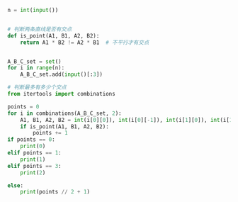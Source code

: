 
<BlogInfo title="32.牛妹的黑白线" author="白日梦想猿" pv=0 read_times=0 pre_cost_time=0分26秒 category="算法" tag_list="['算法']" create_time="2022.03.25 10:00:03" update_time="2022.03.25 10:28:46" />

```python
n = int(input())


# 判断两条直线是否有交点
def is_point(A1, B1, A2, B2):
    return A1 * B2 != A2 * B1  # 不平行才有交点


A_B_C_set = set()
for i in range(n):
    A_B_C_set.add(input()[:3])

# 判断最多有多少个交点
from itertools import combinations

points = 0
for i in combinations(A_B_C_set, 2):
    A1, B1, A2, B2 = int(i[0][0]), int(i[0][-1]), int(i[1][0]), int(i[1][-1])
    if is_point(A1, B1, A2, B2):
        points += 1
if points == 0:
    print(0)
elif points == 1:
    print(1)
elif points == 3:
    print(2)

else:
    print(points // 2 + 1)

```
